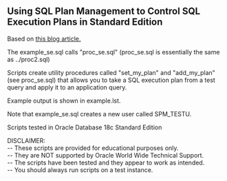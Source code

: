 <h2>Using SQL Plan Management to Control SQL Execution Plans in Standard Edition</h2>

Based on <a href="https://blogs.oracle.com/optimizer/using-sql-plan-management-to-control-sql-execution-plans">this blog article.</a>

The example_se.sql calls "proc_se.sql" (proc_se.sql is essentially the same as ../proc2.sql)

Scripts create utility procedures called "set_my_plan" and "add_my_plan" (see proc_se.sql) that allows you to take a SQL execution plan from a test query and apply it to an application query.

Example output is shown in example.lst. 

Note that example_se.sql creates a new user called SPM_TESTU.

Scripts tested in Oracle Database 18c Standard Edition

DISCLAIMER:
   <br/>-- These scripts are provided for educational purposes only.
   <br/>-- They are NOT supported by Oracle World Wide Technical Support.
   <br/>-- The scripts have been tested and they appear to work as intended.
   <br/>-- You should always run scripts on a test instance.

